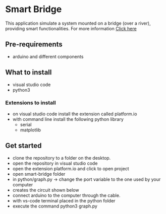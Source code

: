 # Smart Bridge
This application simulate a system mounted on a bridge (over a river), providing smart functionalities.
For more information <a href="https://docs.google.com/document/d/16s0wVOWBpKCq3FkitngOBmHusA-5NXOpND3bSOkZWyc/edit">Click here</a>
## Pre-requirements
- arduino and different components
## What to install
- visual studio code
- python3
### Extensions to install
* on visual studio code install the extension called platform.io
* with command line install the following python library
  * serial
  * matplotlib
## Get started
* clone the repository to a folder on the desktop.
* open the repository in visual studio code
* open the extension platform.io and click to open project
* open smart-bridge folder
* in python/graph.py -> change the port variable to the one used by your computer
* creates the circuit shown below
* connect arduino to the computer through the cable.
* with vs-code terminal placed in the python folder
* execute the command python3 graph.py
